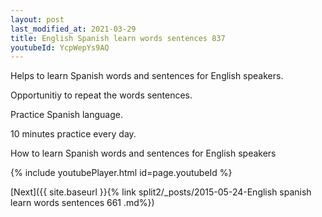 ```yaml
---
layout: post
last_modified_at: 2021-03-29
title: English Spanish learn words sentences 837 
youtubeId: YcpWepYs9AQ
---
```

 
 
Helps to learn Spanish words and sentences for English speakers.

Opportunitiy to repeat the words sentences. 

Practice Spanish language. 
 
10 minutes practice every day. 
 
How to learn Spanish words and sentences for English speakers 
 
{% include youtubePlayer.html id=page.youtubeId %}
 
 
[Next]({{ site.baseurl }}{% link  split2/_posts/2015-05-24-English spanish learn words sentences 661 .md%})
 
